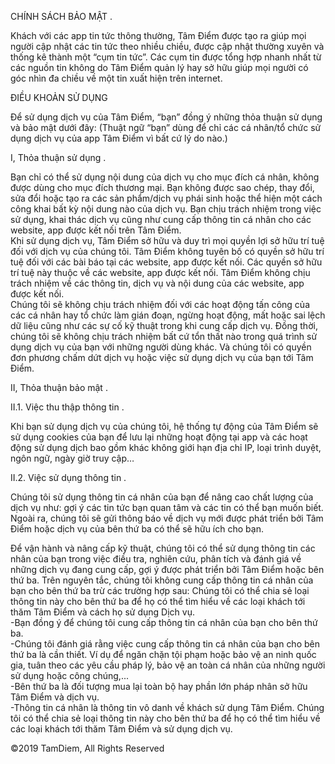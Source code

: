 CHÍNH SÁCH BẢO MẬT . 

Khách với các app tin tức thông thường, Tâm Điểm được tạo ra giúp mọi người cập nhật các tin tức theo nhiều chiều, được cập nhật thường xuyên và thống kê thành một “cụm tin tức”. Các cụm tin được tổng hợp nhanh nhất từ các nguồn tin không do Tâm Điểm quản lý hay sở hữu giúp mọi người có góc nhìn đa chiều về một tin xuất hiện trên internet.   

ĐIỀU KHOẢN SỬ DỤNG    

Để sử dụng dịch vụ của Tâm Điểm, “bạn” đồng ý những thỏa thuận sử dụng và bảo mật dưới đây: 
(Thuật ngữ “bạn” dùng để chỉ các cá nhân/tổ chức sử dụng dịch vụ của app Tâm Điểm vì bất cứ lý do nào.)    

I, Thỏa thuận sử dụng . 

Bạn chỉ có thể sử dụng nội dung của dịch vụ cho mục đích cá nhân, không được dùng cho mục đích thương mại. Bạn không được sao chép, thay đổi, sửa đổi hoặc tạo ra các sản phẩm/dịch vụ phái sinh hoặc thể hiện một cách công khai bất kỳ nội dung nào của dịch vụ. Bạn chịu trách nhiệm trong việc sử dụng, khai thác dịch vụ cũng như cung cấp thông tin cá nhân cho các website, app được kết nối trên Tâm Điểm.  
Khi sử dụng dịch vụ, Tâm Điểm sở hữu và duy trì mọi quyền lợi sở hữu trí tuệ đối với dịch vụ của chúng tôi. Tâm Điểm không tuyên bố có quyền sở hữu trí tuệ đối với các bài báo tại các website, app được kết nối. Các quyền sở hữu trí tuệ này thuộc về các website, app được kết nối. Tâm Điểm không chịu trách nhiệm về các thông tin, dịch vụ và nội dung của các website, app được kết nối.   
Chúng tôi sẽ không chịu trách nhiệm đối với các hoạt động tấn công của các cá nhân hay tổ chức làm gián đoạn, ngừng hoạt động, mất hoặc sai lệch dữ liệu cũng như các sự cố kỹ thuật trong khi cung cấp dịch vụ. Đồng thời, chúng tôi sẽ không chịu trách nhiệm bất cứ tổn thất nào trong quá trình sử dụng dịch vụ của bạn với những người dùng khác. Và chúng tôi có quyền đơn phương chấm dứt dịch vụ hoặc việc sử dụng dịch vụ của bạn tới Tâm Điểm.   

II, Thỏa thuận bảo mật . 


II.1. Việc thu thập thông tin . 

Khi bạn sử dụng dịch vụ của chúng tôi, hệ thống tự động của Tâm Điểm sẽ sử dụng cookies của bạn để lưu lại những hoạt động tại app và các hoạt động sử dụng dịch bao gồm khác không giới hạn địa chỉ IP, loại trình duyệt, ngôn ngữ, ngày giờ truy cập…    

II.2. Việc sử dụng thông tin . 

Chúng tôi sử dụng thông tin cá nhân của bạn để nâng cao chất lượng của dịch vụ như: gợi ý các tin tức bạn quan tâm và các tin có thể bạn muốn biết. Ngoài ra, chúng tôi sẽ gửi thông báo về dịch vụ mới được phát triển bởi Tâm Điểm hoặc dịch vụ của bên thứ ba có thể sẽ hữu ích cho bạn.   


Để vận hành và nâng cấp kỹ thuật, chúng tôi có thể sử dụng thông tin các nhân của bạn trong việc điều tra, nghiên cứu, phân tích và đánh giá về những dịch vụ đang cung cấp, gợi ý được phát triển bởi Tâm Điểm hoặc bên thứ ba. 
Trên nguyên tắc, chúng tôi không cung cấp thông tin cá nhân của bạn cho bên thứ ba trừ các trường hợp sau: 
Chúng tôi có thể chia sẻ loại thông tin này cho bên thứ ba để họ có thể tìm hiểu về các loại khách tới thăm Tâm Điểm và cách họ sử dụng Dịch vụ.  
-Bạn đồng ý để chúng tôi cung cấp thông tin cá nhân của bạn cho bên thứ ba.   
-Chúng tôi đánh giá rằng việc cung cấp thông tin cá nhân của bạn cho bên thứ ba là cần thiết. Ví dụ để ngăn chặn tội phạm hoặc bảo vệ an ninh quốc gia, tuân theo các yêu cầu pháp lý, bảo vệ an toàn cá nhân của những người sử dụng hoặc công chúng,...   
-Bên thứ ba là đối tượng mua lại toàn bộ hay phần lớn pháp nhân sở hữu Tâm Điểm và dịch vụ.   
-Thông tin cá nhân là thông tin vô danh về khách sử dụng Tâm Điểm. Chúng tôi có thể chia sẻ loại thông tin này cho bên thứ ba để họ có thể tìm hiểu về các loại khách tới thăm Tâm Điểm và sử dụng dịch vụ.   
    

©2019 TamDiem, All Rights Reserved 
